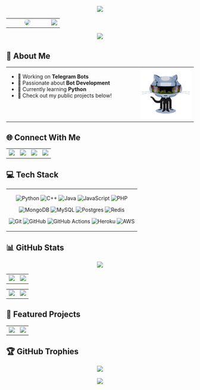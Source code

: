 <!-- ✨ Animated Header (Top) -->

<p align="center">
  <img src="https://user-images.githubusercontent.com/73097560/115834477-dbab4500-a447-11eb-908a-139a6edaec5c.gif" />
</p>

<!-- 👤 Avatar + Typing Banner -->

<div align="center">
  <table>
    <tr>
      <td width="100px" align="center">
        <img src="https://files.catbox.moe/r2ga8f.jpg" width="90px" style="border-radius: 50%;" />
      </td>
      <td>
        <img src="https://readme-typing-svg.herokuapp.com?color=00BFFF&width=600&lines=🦋+💗+WELCOME+TO+MY+GITHUB;🖤+THIS+IS+RAJNISH+MISHRA+🥀;💓+THANK+YOU+FOR+VISITING+MY+PROFILE+🌲+❗️" />
      </td>
    </tr>
  </table>
</div>

<!-- 👁 Visitor Counter -->

<p align="center">
  <img src="https://komarev.com/ghpvc/?username=CertifiedDevloper&style=flat-square" />
</p>

## 📌 About Me

<table>
<tr>
  <td width="70%" style="padding-right: 30px; vertical-align: top;">
    <ul>
      <li>🔭 Working on <strong>Telegram Bots</strong></li>
      <li>💬 Passionate about <strong>Bot Development</strong></li>
      <li>🌱 Currently learning <strong>Python</strong></li>
      <li>👀 Check out my public projects below!</li>
    </ul>
  </td>
  <td width="30%" align="center">
    <img src="https://github.com/CertifiedDevloper/CertifiedDevloper/blob/main/Robo.webp" width="170" alt="Robo" />
  </td>
</tr>
</table>

## 🌐 Connect With Me

<table>
<tr>
<td>
  <a href="https://instagram.com/rajnishthegreat">
    <img src="https://img.shields.io/badge/Instagram-E4405F?style=for-the-badge&logo=instagram&logoColor=white" />
  </a>
</td>
<td>
  <a href="https://t.me/CertifiedCoder">
    <img src="https://img.shields.io/badge/Telegram-2CA5E0?style=for-the-badge&logo=telegram&logoColor=white" />
  </a>
</td>
<td>
  <a href="mailto:rajnishmishraaa1@gmail.com">
    <img src="https://img.shields.io/badge/Gmail-D14836?style=for-the-badge&logo=gmail&logoColor=white" />
  </a>
</td>
<td>
  <a href="https://youtube.com/@rajnisha3">
    <img src="https://img.shields.io/badge/YouTube-DD0000?style=for-the-badge&logo=youtube&logoColor=white" />
  </a>
</td>
</tr>
</table>

## 💻 Tech Stack

<table>
<tr><td align="center">

![Python](https://img.shields.io/badge/python-3670A0?style=for-the-badge\&logo=python\&logoColor=ffdd54)
![C++](https://img.shields.io/badge/c++-%2300599C.svg?style=for-the-badge\&logo=c%2B%2B\&logoColor=white)
![Java](https://img.shields.io/badge/java-%23ED8B00.svg?style=for-the-badge\&logo=openjdk\&logoColor=white)
![JavaScript](https://img.shields.io/badge/javascript-%23323330.svg?style=for-the-badge\&logo=javascript\&logoColor=%23F7DF1E)
![PHP](https://img.shields.io/badge/php-%23777BB4.svg?style=for-the-badge\&logo=php\&logoColor=white)

![MongoDB](https://img.shields.io/badge/MongoDB-%234ea94b.svg?style=for-the-badge\&logo=mongodb\&logoColor=white)
![MySQL](https://img.shields.io/badge/mysql-4479A1.svg?style=for-the-badge\&logo=mysql\&logoColor=white)
![Postgres](https://img.shields.io/badge/postgres-%23316192.svg?style=for-the-badge\&logo=postgresql\&logoColor=white)
![Redis](https://img.shields.io/badge/redis-%23DD0031.svg?style=for-the-badge\&logo=redis\&logoColor=white)

![Git](https://img.shields.io/badge/git-%23F05033.svg?style=for-the-badge\&logo=git\&logoColor=white)
![GitHub](https://img.shields.io/badge/github-%23121011.svg?style=for-the-badge\&logo=github\&logoColor=white)
![GitHub Actions](https://img.shields.io/badge/github%20actions-%232671E5.svg?style=for-the-badge\&logo=githubactions\&logoColor=white)
![Heroku](https://img.shields.io/badge/heroku-%23430098.svg?style=for-the-badge\&logo=heroku\&logoColor=white)
![AWS](https://img.shields.io/badge/AWS-%23FF9900.svg?style=for-the-badge\&logo=amazon-aws\&logoColor=white)

</td></tr>
</table>

## 📊 GitHub Stats

<!-- 📈 Contribution Graph -->

<p align="center">
  <img src="https://github-readme-activity-graph.vercel.app/graph?username=CertifiedDevloper&bg_color=06040e&color=f1916d&line=bd83b8&point=bd83b8&area=true&hide_border=true" />
</p>

<!-- 🧠 Streak | Summary -->

<table>
  <tr>
    <td width="50%">
      <img src="https://github-readme-streak-stats.herokuapp.com?user=CertifiedDevloper&theme=dracula&hide_border=true" />
    </td>
    <td width="50%">
      <img src="https://profile-summary-card.vercel.app/api/cards/profile-details?username=CertifiedDevloper&theme=dracula" />
    </td>
  </tr>
</table>

<!-- ⚡ Stats | 🌐 Languages -->

<table>
  <tr>
    <td width="50%">
      <img src="https://github-readme-stats.vercel.app/api?username=CertifiedDevloper&theme=dracula&show_icons=true&hide_title=true&hide_border=true&count_private=true" />
    </td>
    <td width="50%">
      <img src="https://github-readme-stats.vercel.app/api/top-langs/?username=CertifiedDevloper&layout=compact&theme=dracula&hide_border=true" />
    </td>
  </tr>
</table>

## 🚀 Featured Projects

<table>
  <tr>
    <td width="50%">
      <a href="https://github.com/CertifiedDevloper/AnnieXMusic">
        <img src="https://github-readme-stats.vercel.app/api/pin/?username=CertifiedDevloper&repo=AnnieXMusic&theme=dracula&hide_border=true" />
      </a>
    </td>
    <td width="50%">
      <a href="https://github.com/CertifiedDevloper/TuneViaBot">
        <img src="https://github-readme-stats.vercel.app/api/pin/?username=CertifiedDevloper&repo=TuneViaBot&theme=dracula&hide_border=true" />
      </a>
    </td>
  </tr>
</table>

## 🏆 GitHub Trophies

<p align="center">
  <img src="https://github-profile-trophy.vercel.app/?username=CertifiedDevloper&theme=dracula&no-bg=true&no-frame=true&row=1&column=7" />
</p>

<!-- 🔚 Final Footer GIF -->

<p align="center">
  <img src="https://user-images.githubusercontent.com/73097560/115834477-dbab4500-a447-11eb-908a-139a6edaec5c.gif" />
</p>
